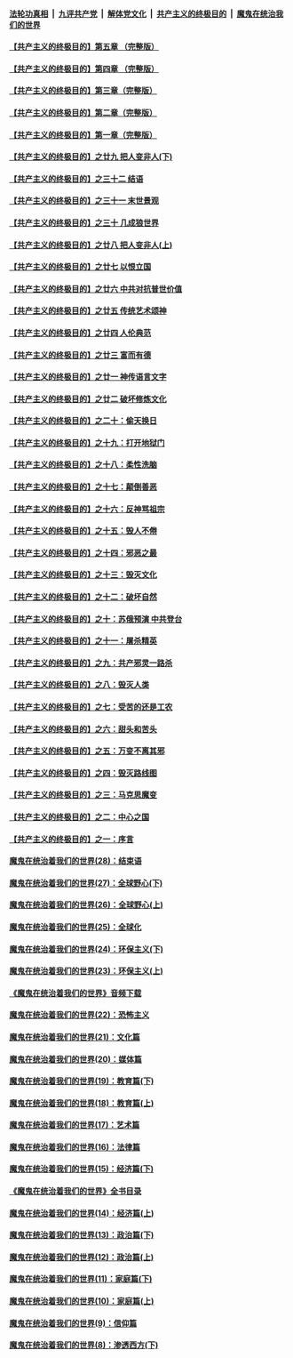 ####  [法轮功真相](../../../../basic/blob/master/README.md?t=08152200) &nbsp;|&nbsp; [九评共产党](../../../../9ping.md/blob/master/README.md?t=08152200) &nbsp;|&nbsp; [解体党文化](../../../../jtdwh.md/blob/master/README.md?t=08152200)  &nbsp;|&nbsp; [共产主义的终极目的](../../../../gczydzjmd.md/blob/master/README.md?t=08152200) &nbsp;|&nbsp; [魔鬼在统治我们的世界](../../../../mgztzwmdsj.md/blob/master/README.md?t=08152200) 

#### [【共产主义的终极目的】第五章 （完整版）](../pages/nsc422/n11428912.md?t=08152200) 

#### [【共产主义的终极目的】第四章 （完整版）](../pages/nsc422/n11428907.md?t=08152200) 

#### [【共产主义的终极目的】第三章（完整版）](../pages/nsc422/n11428848.md?t=08152200) 

#### [【共产主义的终极目的】第二章（完整版）](../pages/nsc422/n11428831.md?t=08152200) 

#### [【共产主义的终极目的】第一章（完整版）](../pages/nsc422/n11417651.md?t=08152200) 

#### [【共产主义的终极目的】之廿九 把人变非人(下)](../pages/nsc422/n11344140.md?t=08152200) 

#### [【共产主义的终极目的】之三十二 结语](../pages/nsc422/n11360535.md?t=08152200) 

#### [【共产主义的终极目的】之三十一 末世景观](../pages/nsc422/n11351129.md?t=08152200) 

#### [【共产主义的终极目的】之三十 几成狼世界](../pages/nsc422/n11348280.md?t=08152200) 

#### [【共产主义的终极目的】之廿八 把人变非人(上)](../pages/nsc422/n11340492.md?t=08152200) 

#### [【共产主义的终极目的】之廿七 以恨立国](../pages/nsc422/n11336944.md?t=08152200) 

#### [【共产主义的终极目的】之廿六 中共对抗普世价值](../pages/nsc422/n11324785.md?t=08152200) 

#### [【共产主义的终极目的】之廿五 传统艺术颂神](../pages/nsc422/n11296396.md?t=08152200) 

#### [【共产主义的终极目的】之廿四 人伦典范](../pages/nsc422/n11296397.md?t=08152200) 

#### [【共产主义的终极目的】之廿三 富而有德](../pages/nsc422/n11283598.md?t=08152200) 

#### [【共产主义的终极目的】之廿一 神传语言文字](../pages/nsc422/n11263265.md?t=08152200) 

#### [【共产主义的终极目的】之廿二 破坏修炼文化](../pages/nsc422/n11245728.md?t=08152200) 

#### [【共产主义的终极目的】之二十：偷天换日](../pages/nsc422/n11238846.md?t=08152200) 

#### [【共产主义的终极目的】之十九：打开地狱门](../pages/nsc422/n11206376.md?t=08152200) 

#### [【共产主义的终极目的】之十八：柔性洗脑](../pages/nsc422/n11199994.md?t=08152200) 

#### [【共产主义的终极目的】之十七：颠倒善恶](../pages/nsc422/n11179782.md?t=08152200) 

#### [【共产主义的终极目的】之十六：反神骂祖宗](../pages/nsc422/n11166798.md?t=08152200) 

#### [【共产主义的终极目的】之十五：毁人不倦](../pages/nsc422/n11166792.md?t=08152200) 

#### [【共产主义的终极目的】之十四：邪恶之最](../pages/nsc422/n11150249.md?t=08152200) 

#### [【共产主义的终极目的】之十三：毁灭文化](../pages/nsc422/n11135227.md?t=08152200) 

#### [【共产主义的终极目的】之十二：破坏自然](../pages/nsc422/n11135214.md?t=08152200) 

#### [【共产主义的终极目的】之十：苏俄预演 中共登台](../pages/nsc422/n11118424.md?t=08152200) 

#### [【共产主义的终极目的】之十一：屠杀精英](../pages/nsc422/n11118442.md?t=08152200) 

#### [【共产主义的终极目的】之九：共产邪灵一路杀](../pages/nsc422/n11114139.md?t=08152200) 

#### [【共产主义的终极目的】之八：毁灭人类](../pages/nsc422/n11108503.md?t=08152200) 

#### [【共产主义的终极目的】之七：受苦的还是工农](../pages/nsc422/n11101809.md?t=08152200) 

#### [【共产主义的终极目的】之六：甜头和苦头](../pages/nsc422/n11096971.md?t=08152200) 

#### [【共产主义的终极目的】之五：万变不离其邪](../pages/nsc422/n11091285.md?t=08152200) 

#### [【共产主义的终极目的】之四：毁灭路线图](../pages/nsc422/n11086284.md?t=08152200) 

#### [【共产主义的终极目的】之三：马克思魔变](../pages/nsc422/n11061941.md?t=08152200) 

#### [【共产主义的终极目的】之二：中心之国](../pages/nsc422/n11047728.md?t=08152200) 

#### [【共产主义的终极目的】之一：序言](../pages/nsc422/n11086077.md?t=08152200) 

#### [魔鬼在统治着我们的世界(28)：结束语](../pages/nsc422/n10936246.md?t=08152200) 

#### [魔鬼在统治着我们的世界(27)：全球野心(下)](../pages/nsc422/n10928319.md?t=08152200) 

#### [魔鬼在统治着我们的世界(26)：全球野心(上)](../pages/nsc422/n10900318.md?t=08152200) 

#### [魔鬼在统治着我们的世界(25)：全球化](../pages/nsc422/n10788205.md?t=08152200) 

#### [魔鬼在统治着我们的世界(24)：环保主义(下)](../pages/nsc422/n10695307.md?t=08152200) 

#### [魔鬼在统治着我们的世界(23)：环保主义(上)](../pages/nsc422/n10688613.md?t=08152200) 

#### [《魔鬼在统治着我们的世界》音频下载](../pages/nsc422/n10635553.md?t=08152200) 

#### [魔鬼在统治着我们的世界(22)：恐怖主义](../pages/nsc422/n10614727.md?t=08152200) 

#### [魔鬼在统治着我们的世界(21)：文化篇](../pages/nsc422/n10597706.md?t=08152200) 

#### [魔鬼在统治着我们的世界(20)：媒体篇](../pages/nsc422/n10586579.md?t=08152200) 

#### [魔鬼在统治着我们的世界(19)：教育篇(下)](../pages/nsc422/n10564808.md?t=08152200) 

#### [魔鬼在统治着我们的世界(18)：教育篇(上)](../pages/nsc422/n10526970.md?t=08152200) 

#### [魔鬼在统治着我们的世界(17)：艺术篇](../pages/nsc422/n10499093.md?t=08152200) 

#### [魔鬼在统治着我们的世界(16)：法律篇](../pages/nsc422/n10485969.md?t=08152200) 

#### [魔鬼在统治着我们的世界(15)：经济篇(下)](../pages/nsc422/n10469975.md?t=08152200) 

#### [《魔鬼在统治着我们的世界》全书目录](../pages/nsc422/n10464261.md?t=08152200) 

#### [魔鬼在统治着我们的世界(14)：经济篇(上)](../pages/nsc422/n10457370.md?t=08152200) 

#### [魔鬼在统治着我们的世界(13)：政治篇(下)](../pages/nsc422/n10448270.md?t=08152200) 

#### [魔鬼在统治着我们的世界(12)：政治篇(上)](../pages/nsc422/n10444576.md?t=08152200) 

#### [魔鬼在统治着我们的世界(11)：家庭篇(下)](../pages/nsc422/n10440961.md?t=08152200) 

#### [魔鬼在统治着我们的世界(10)：家庭篇(上)](../pages/nsc422/n10435448.md?t=08152200) 

#### [魔鬼在统治着我们的世界(9)：信仰篇](../pages/nsc422/n10432159.md?t=08152200) 

#### [魔鬼在统治着我们的世界(8)：渗透西方(下)](../pages/nsc422/n10429603.md?t=08152200) 


